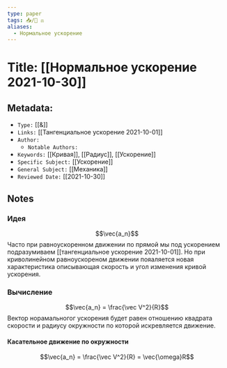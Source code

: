 ```yaml
---
type: paper
tags: 📥️/📜️ ⚖️
aliases:
  - Нормальное ускорение
---
```




# Title: **[[Нормальное ускорение 2021-10-30]]**


## Metadata:

- `Type:` [[&]]
- `Links:` [[Тангенциальное ускорение 2021-10-01]]
- `Author:` 
	- `Notable Authors:` 
- `Keywords:` [[Кривая]], [[Радиус]], [[Ускорение]]
- `Specific Subject:` [[Ускорение]]
- `General Subject:` [[Механика]]
- `Reviewed Date:` [[2021-10-30]]


## Notes

### Идея
$$\vec{a_n}$$
Часто при равноускоренном движении по прямой мы под ускорением подразумиваем [[тангенциальное ускорение 2021-10-01]]. Но при криволинейном равноускореном движении пояаляется новая характеристика описывающая скорость и угол изменения кривой ускорения.

### Вычисление
$$\vec{a_n} = \frac{\vec V^2}{R}$$
Вектор норамальногог ускорения будет равен отношению квадрата скорости и радиусу окружности по которой искревляется движение.

#### Касательное движение по окружности
$$\vec{a_n} = \frac{\vec V^2}{R} = \vec{\omega}R$$